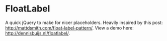 FloatLabel
==========
A quick jQuery to make for nicer placeholders. Heavily inspired by this post: http://mattdsmith.com/float-label-pattern/. View a demo here: http://dennisbuijs.nl/floatlabel/.
